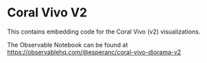 # Coral Vivo V2

This contains embedding code for the Coral Vivo (v2) visualizations.

The Observable Notebook can be found at https://observablehq.com/@esperanc/coral-vivo-diorama-v2
